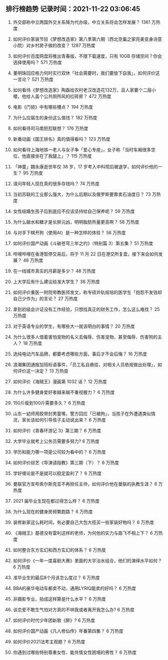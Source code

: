 
## 排行榜趋势 记录时间：2021-11-22 03:06:45
  
  1. 外交部称中立两国外交关系降为代办级，中立关系将会怎样发展？ 1361 万热度
    
  2. 如何评价家装节目《梦想改造家》第八季第六期（西北空巢之家完美变身诗意小院）对乡村房子做的改变？ 1287 万热度
    
  3. 如何评价百度网盘将推出青春版，不限下载速度，只有 10GB 存储空间？你会选择使用吗？ 571 万热度
    
  4. 董明珠回应格力何时实行双休「社会需要时，我们要放下自我」，如何评价这一言论？ 521 万热度
    
  5. 如何看待《梦想改造家》陶磊给农村老汉改造花132万，且人家要个二层小楼，他给人盖个公共厕所风的红砖房？ 472 万热度
    
  6. 电影《门锁》中有哪些槽点？ 194 万热度
    
  7. 为什么应届生的身份这么值钱？ 182 万热度
    
  8. 如何看待司马南怒怼联想？ 176 万热度
    
  9. 新番动画《国王排名》真的值得看吗？ 123 万热度
    
  10. 如何看待上海地铁一老人与女子争「爱心专座」，女子称「当时车厢很多空位，他直接坐在了我腿上」？ 115 万热度
    
  11. 「神童」魏永康逝世年仅 38 岁，17 岁考入中科院后被退学，如何评价他的一生？ 95 万热度
    
  12. 请问年轻人现在真的很多存钱吗？ 74 万热度
    
  13. 当初苏联的工业那么强大，为什么后期以及俄罗斯要靠卖石油度日？ 73 万热度
    
  14. 女性结婚生孩子后到底应不应该坚持给自己保养呢？ 59 万热度
    
  15. 为什么碳水和糖才是长胖元凶，明明脂肪热量更高啊？ 58 万热度
    
  16. 与对手下棋开狗（使用AI）是一种怎样的体验？ 56 万热度
    
  17. 如何评价国产动画《斗破苍穹三年之约》（特别篇 3）第五集？ 51 万热度
    
  18. 哔哩哔哩在香港暂停交易后，将于 11 月 22 日在港交所复盘，接下来会如何发展？ 48 万热度
    
  19. 在一线城市真实的月薪是多少？ 48 万热度
    
  20. 上大学后有什么建议给准大学生？ 36 万热度
    
  21. 如何评价重医一附院带教医师发文，称专硕并轨规培的医学生「抱怨不发钱却自己少作为」的言论？ 27 万热度
    
  22. 拿到初级会计证没有工作经验，只想找真正的财务工作，怎么这么难找？ 25 万热度
    
  23. 对于英语专业的学生，有哪些大一就该明白的事情？ 20 万热度
    
  24. 为什么很多人借着害怕宠物的名义去侮辱、伤害宠物，甚至侮辱、伤害狗的主人？ 18 万热度
    
  25. 选纯电动汽车品牌，都要考虑哪些方面，事后才不会后悔？ 16 万热度
    
  26. 浪潮集团通报加班标语事件，「员工私自悬挂，对相关人员依规做出处理」，如何评价这一决定？ 13 万热度
    
  27. 如何评价《海贼王》漫画第 1032 话？ 12 万热度
    
  28. 为什么许多健身爱好者越来越不重视握力？ 6 万热度
    
  29. 150斤瘦到100斤需要多久？ 6 万热度
    
  30. 山东一幼师用胶带封男童嘴，警方回应「已被拘」，当孩子在外遭遇类似情况，家长该如何引导孩子主动说出来？ 6 万热度
    
  31. 如何评价《青春环游记 3》第三期？ 6 万热度
    
  32. 大学毕业就考上公务员需要多努力? 6 万热度
    
  33. 学历和能力哪一项是公司较为看中的？ 6 万热度
    
  34. 如何评价综艺《导演请指教》第三期（下）？ 6 万热度
    
  35. 学好缠论是不是就可以稳定盈利了？ 6 万热度
    
  36. 曼联官方宣布索尔斯克亚不再担任主帅，如何评价他在曼联的执教生涯？ 6 万热度
    
  37. 2021 届毕业生现在都过得怎么样？ 6 万热度
    
  38. 为什么现在的健身房频繁跑路？ 6 万热度
    
  39. 装修新家这么耗时间，有必要自己大包大揽买一些家装好物吗？ 6 万热度
    
  40. 《海贼王》基德没有雷利这样的老师，为何他的实力与路飞不相上下？ 6 万热度
    
  41. 如何整合东方玄幻和西方玄幻的体系？ 6 万热度
    
  42. 如何评价《一年一度喜剧大赛》里面的大宇治水组合，他们的演绎水平如何？ 6 万热度
    
  43. 准毕业生的最后8个月该怎么度过？ 6 万热度
    
  44. BBA的豪华电动车都卖不动，通用LYRIQ能卖的好吗？ 6 万热度
    
  45. 非摄影专业，拍成这样算是什么水平？ 6 万热度
    
  46. 谈恋爱不敢生气怕对方真的不哄我或者离开我怎么办? 6 万热度
    
  47. 如何评价时代少年团新歌《醉》? 6 万热度
    
  48. 如何评价国产动画《凡人修仙传》年番第四集？ 6 万热度
    
  49. 如何评价2021法考主观题？ 6 万热度
    
  50. 你遇到过哪些特别尊重女性、能共情女性困境的男性？ 6 万热度
    